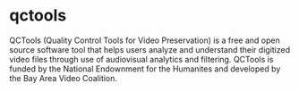 qctools
=======

QCTools (Quality Control Tools for Video Preservation) is a free and open source software tool that helps users analyze and understand their digitized video files through use of audiovisual analytics and filtering. QCTools is funded by the National Endownment for the Humanites and developed by the Bay Area Video Coalition.
